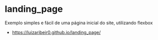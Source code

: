 ﻿# landing_page

Exemplo simples e fácil de uma página inicial do site, utilizando flexbox
* https://luizaribeir0.github.io/landing_page/
